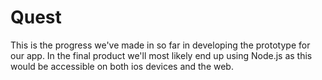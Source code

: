 # Quest
This is the progress we've made in so far in developing the prototype for our app. In the final product we'll most likely end up using Node.js as this would be accessible on both ios devices and the web.
